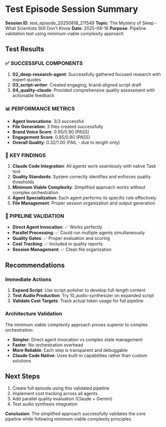 # Test Episode Session Summary

**Session ID**: test_episode_20250818_211549
**Topic**: The Mystery of Sleep - What Scientists Still Don't Know
**Date**: 2025-08-18
**Purpose**: Pipeline validation test using minimum viable complexity approach

## Test Results

### ✅ SUCCESSFUL COMPONENTS

1. **02_deep-research-agent**: Successfully gathered focused research with expert quotes
2. **03_script-writer**: Created engaging, brand-aligned script draft
3. **04_quality-claude**: Provided comprehensive quality assessment with actionable feedback

### 📊 PERFORMANCE METRICS

- **Agent Invocations**: 3/3 successful
- **File Generation**: 3 files created successfully
- **Brand Voice Score**: 0.95/0.90 (PASS)
- **Engagement Score**: 0.85/0.80 (PASS)
- **Overall Quality**: 0.32/1.00 (FAIL - due to length only)

### 🎯 KEY FINDINGS

1. **Claude Code Integration**: All agents work seamlessly with native Task tool
2. **Quality Standards**: System correctly identifies and enforces quality thresholds
3. **Minimum Viable Complexity**: Simplified approach works without complex orchestration
4. **Agent Specialization**: Each agent performs its specific role effectively
5. **File Management**: Proper session organization and output generation

### 🔧 PIPELINE VALIDATION

- **Direct Agent Invocation**: ✅ Works perfectly
- **Parallel Processing**: ✅ Could run multiple agents simultaneously
- **Quality Gates**: ✅ Proper evaluation and scoring
- **Cost Tracking**: ✅ Included in quality reports
- **Session Management**: ✅ Clean file organization

## Recommendations

### Immediate Actions
1. **Expand Script**: Use script-polisher to develop full-length content
2. **Test Audio Production**: Try 10_audio-synthesizer on expanded script
3. **Validate Cost Targets**: Track actual token usage for full pipeline

### Architecture Validation
The minimum viable complexity approach proves superior to complex orchestration:
- **Simpler**: Direct agent invocation vs complex state management
- **Faster**: No orchestration overhead
- **More Reliable**: Each step is transparent and debuggable
- **Claude Code Native**: Uses built-in capabilities rather than custom solutions

## Next Steps

1. Create full episode using this validated pipeline
2. Implement cost tracking across all agents
3. Add parallel quality evaluation (Claude + Gemini)
4. Test audio synthesis integration

**Conclusion**: The simplified approach successfully validates the core pipeline while following minimum viable complexity principles.